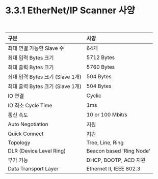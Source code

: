 ﻿# 3.3.1 EtherNet/IP Scanner 사양

<br>


| **구분**                             | **사양**                  |
| :---                                 | :---                     |
| 최대 연결 가능한 Slave 수             | 64개                      |
| 최대 입력 Bytes 크기                  | 5712 Bytes                |
| 최대 출력 Bytes 크기                  | 5760 Bytes                |
| 최대 입력 Bytes 크기 (Slave 1개)      | 504 Bytes                 |
| 최대 출력 Bytes 크기 (Slave 1개)      | 504 Bytes                 |
| IO 연결                              | Cyclic                    |
| IO 최소 Cycle Time                   | 1ms                       |
| 통신 속도                            | 10 or 100 Mbit/s          |
| Auto Negotiation                     | 지원                      |
| Quick Connect                        | 지원                      |
| Topology                             | Tree, Line, Ring          |
| DLR (Device Level Ring)              | Beacon based 'Ring Node'  |
| 부가 기능                             | DHCP, BOOTP, ACD  지원    |
| Data Transport Layer                 | Ethernet II, IEEE 802.3   |
